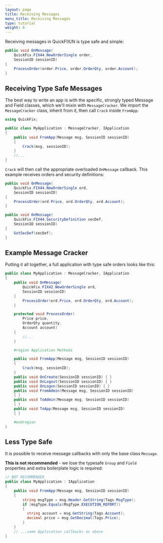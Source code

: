 ```yaml
---
layout: page
title: Receiving Messages
menu_title: Receiving Messages
type: tutorial
weight: 6
---
```


Receiving messages in QuickFIX/N is type safe and simple:

```csharp
public void OnMessage(
    QuickFix.FIX44.NewOrderSingle order, 
    SessionID sessionID)
{
    ProcessOrder(order.Price, order.OrderQty, order.Account);
}
```

Receiving Type Safe Messages
----------------------------

The best way to write an app is with the specific, strongly typed Message
and Field classes, which we'll mixin with `MessageCracker`. We
import the `MessageCracker` class, inherit from it, then call `Crack`
inside `FromApp`:

```csharp
using QuickFix;

public class MyApplication : MessageCracker, IApplication
{
    public void FromApp(Message msg, SessionID sessionID)
    {
        Crack(msg, sessionID);
    }
    //...
}
```

`Crack` will then call the appropriate overloaded `OnMessage` callback.
This example receives orders and security definitions:

```csharp
public void OnMessage(
    QuickFix.FIX44.NewOrderSingle ord, 
    SessionID sessionID)
{
    ProcessOrder(ord.Price, ord.OrderQty, ord.Account);
}

public void OnMessage(
    QuickFix.FIX44.SecurityDefinition secDef, 
    SessionID sessionID)
{
    GotSecDef(secDef);
}
```

Example Message Cracker
-----------------------

Putting it all together, a full application with type safe orders
looks like this:

```csharp
public class MyApplication : MessageCracker, IApplication
{
    public void OnMessage(
        QuickFix.FIX42.NewOrderSingle ord,
        SessionID sessionID)
    {
        ProcessOrder(ord.Price, ord.OrderQty, ord.Account);
    }

    protected void ProcessOrder(
        Price price,
        OrderQty quantity,
        Account account)
    {
        //...
    }

    #region Application Methods

    public void FromApp(Message msg, SessionID sessionID)
    {
        Crack(msg, sessionID);
    }
    public void OnCreate(SessionID sessionID) { }
    public void OnLogout(SessionID sessionID) { }
    public void OnLogon(SessionID sessionID) { }
    public void FromAdmin(Message msg, SessionID sessionID)
    { }
    public void ToAdmin(Message msg, SessionID sessionID)
    { }
    public void ToApp(Message msg, SessionID sessionID)
    { }

    #endregion
}
```

Less Type Safe
--------------

It is possible to receive message callbacks with only the base class
`Message`.

**This is not recommended** - we lose the typesafe `Group` and `Field`
properties and extra boilerplate logic is required:

```csharp
// NOT RECOMMENDED
public class MyApplication : IApplication
{
    public void FromApp(Message msg, SessionID sessionID)
    {
        string msgType = msg.Header.GetString(Tags.MsgType);
        if (msgType.Equals(MsgType.EXECUTION_REPORT))
        {
          string account = msg.GetString(Tags.Account);
          decimal price = msg.GetDecimal(Tags.Price);
        }
    }
    // ...same Application callbacks as above
}
```

